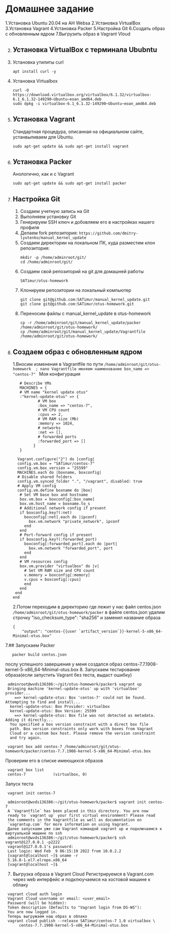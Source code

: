 # Домашнее задание
1.Установка Ubuntu 20.04 на AH Websa
2.Установка VirtualBox
3.Установка Vagrant
4.Установка Packer
5.Настройка Git
6.Создать образ с обновленным ядром
7.Выгрузить образ в Vagrant Vloud

2. ## Установка VirtualBox с терминала Ububntu
  1. Установка утилиты curl
     ```
     apt install curl -y
     ```
  2. Установка Virtualbox
     ```
     curl -O https://download.virtualbox.org/virtualbox/6.1.32/virtualbox-6.1_6.1.32-149290~Ubuntu~eoan_amd64.deb
     sudo dpkg -i virtualbox-6.1_6.1.32-149290~Ubuntu~eoan_amd64.deb
     ```
3. ## Установка Vagrant
   Стандартная процедура, описанная на официальном сайте, устанвыливаем для Ubuntu.
   ```
   sudo apt-get update && sudo apt-get install vagrant
   ```
4. ## Установка Packer
   Анологично, как и с Vagrant
   ```
   sudo apt-get update && sudo apt-get install packer
   ```
5. ## Настройка Git
   1. Создаем учетную запись на Git
   2. Выполняем установку Git
   3. Генерируем SSH ключ и добовляем его в настройках нашего профиля
   4. Делаем fork репозитория: ```https://github.com/dmitry-lyutenko/manual_kernel_update```
   5. Создаем директории на локальном ПК, куда разместим клон репозитория:
      ```
      mkdir -p /home/adminroot/git/
      cd /home/adminroot/git/
      ```
   6. Создаем свой репозиторий на git для домашней работы
      ```
      SATimur/otus-homework
      ```
   7. Клонируем репозитории на локальный компьютер
      ```
      git clone git@github.com:SATimur/manual_kernel_update.git
      git clone git@github.com:SATimur/otus-homework.git
      ```
   8. Переносим файлы с manual_kernel_update в otus-homework
      ```
      cp -r /home/adminroot/git/manual_kernel_update/packer /home/adminroot/git/otus-homework/
      cp /home/adminroot/git/manual_kernel_update/Vagrantfile /home/adminroot/git/otus-homework/
      ```
6. ## Создаем образ с обновленным ядром
   1.Вносим изменения в Vagrantfile по пути ```/home/adminroot/git/otus-homework  ; nano Vagrantfile
   меняем наименование box_name => "centos-7" ```
   Моя конфигурация
   ```
      # Describe VMs
      MACHINES = {
      # VM name "kernel update otus"
      :"kernel-update-otus" => {
              # VM box
              :box_name => "centos-7",
              # VM CPU count
              :cpus => 2,
              # VM RAM size (Mb)
              :memory => 1024,
              # networks
              :net => [],
              # forwarded ports
              :forwarded_port => []
            }
      }

     Vagrant.configure("2") do |config|
     config.vm.box = "SATimur/centos-7"
     config.vm.box_version = "25599"
     MACHINES.each do |boxname, boxconfig|
     # Disable shared folders
     config.vm.synced_folder ".", "/vagrant", disabled: true
     # Apply VM config
     config.vm.define boxname do |box|
      # Set VM base box and hostname
      box.vm.box = boxconfig[:box_name]
      box.vm.host_name = boxname.to_s
      # Additional network config if present
      if boxconfig.key?(:net)
        boxconfig[:net].each do |ipconf|
          box.vm.network "private_network", ipconf
        end
      end
      # Port-forward config if present
      if boxconfig.key?(:forwarded_port)
        boxconfig[:forwarded_port].each do |port|
          box.vm.network "forwarded_port", port
        end
      end
      # VM resources config
      box.vm.provider "virtualbox" do |v|
        # Set VM RAM size and CPU count
        v.memory = boxconfig[:memory]
        v.cpus = boxconfig[:cpus]
        end
      end
    end
   end
   ```
   2.Потом переходим в директорию где лежит у нас файл centos.json ```/home/adminroot/git/otus-homework/packer```
     в файле centos.json удалим строчку "iso_checksum_type": "sha256" и заменил название образа
      ```"post-processors": [
      {
          "output": "centos-{{user `artifact_version`}}-kernel-5-x86_64-Minimal-otus.box"
      ```
7.## Запускаем Packer
  ```
     packer build centos.json
  ```
   послу успешного завершения у меня создался образ centos-7.7.1908-kernel-5-x86_64-Minimal-otus.box
8. Запускаем тестирование образа(если запустить Vagrant без теста, выдаст ошибку)
  ```
   adminroot@wvds136386:~/git/otus-homework/packer$ vagrant up
   Bringing machine 'kernel-update-otus' up with 'virtualbox' provider...
      ==> kernel-update-otus: Box 'centos-7' could not be found. Attempting to find and install...
    kernel-update-otus: Box Provider: virtualbox
    kernel-update-otus: Box Version: 25599
      ==> kernel-update-otus: Box file was not detected as metadata. Adding it directly...
    You specified a box version constraint with a direct box file
    path. Box version constraints only work with boxes from Vagrant
    Cloud or a custom box host. Please remove the version constraint
    and try again.
  ```
  ```
   vagrant box add centos-7 /home/adminroot/git/otus-homework/packer/centos-7.7.1908-kernel-5-x86_64-Minimal-otus.box
  ```
  Проверим его в списке имеющихся образов 
  ```
   vagrant box list
   centos-7            (virtualbox, 0)
  ```
  Запуск теста
  ```
   vagrant init centos-7
  ```
  ```
   adminroot@wvds136386:~/git/otus-homework/packer$ vagrant init centos-7
   A `Vagrantfile` has been placed in this directory. You are now
   ready to `vagrant up` your first virtual environment! Please read
   the comments in the Vagrantfile as well as documentation on
   `vagrantup.com` for more information on using Vagrant.
   Далее запускаем уже сам Vagrant командой vagrant up и подключаемся к виртуальной машине по ssh
   adminroot@wvds136386:~/git/otus-homework/packer$ ssh vagrant@127.0.0.1 -p2222
   vagrant@127.0.0.1's password:
   Last login: Wed Feb  9 06:15:19 2022 from 10.0.2.2
   [vagrant@localhost ~]$ uname -r
   5.16.8-1.el7.elrepo.x86_64
   [vagrant@localhost ~]$
  ```
7. Выгрузка образа в Vagrant Cloud
   Регистрируемся в Vagrant.com через web интерфейс и подклюучаемся на хостовой машине к облаку
  ```
   vagrant cloud auth login
   Vagrant Cloud username or email: <user_email>
   Password (will be hidden): 
   Token description (Defaults to "Vagrant login from DS-WS"):
   You are now logged in.
   Теперь выгружаем наш образ в облако
   vagrant cloud publish --release SATimur/centos-7 1.0 virtualbox \
        centos-7.7.1908-kernel-5-x86_64-Minimal-otus.box
  ```
 
